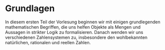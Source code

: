 Grundlagen
===

In diesem ersten Teil der Vorlesung beginnen wir mit einigen grundlegenden mathematischen Begriffen, die uns helfen Objekte als Mengen und Aussagen in strikter Logik zu formalisieren. Danach wenden wir uns verschiedenen Zahlensystemen zu, insbesondere den wohlbekannten natürlichen, rationalen und reellen Zahlen.
